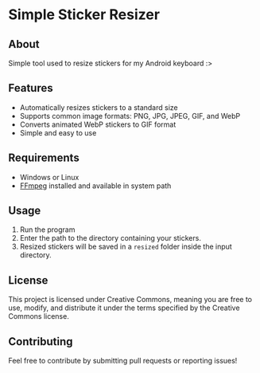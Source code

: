 # Simple Sticker Resizer

## About
Simple tool used to resize stickers for my Android keyboard :>

## Features
- Automatically resizes stickers to a standard size
- Supports common image formats: PNG, JPG, JPEG, GIF, and WebP
- Converts animated WebP stickers to GIF format
- Simple and easy to use

## Requirements
- Windows or Linux
- [FFmpeg](https://ffmpeg.org/) installed and available in system path

## Usage
1. Run the program
2. Enter the path to the directory containing your stickers.
3. Resized stickers will be saved in a `resized` folder inside the input directory.

## License
This project is licensed under Creative Commons, meaning you are free to use, modify, and distribute it under the terms specified by the Creative Commons license.

## Contributing
Feel free to contribute by submitting pull requests or reporting issues!

